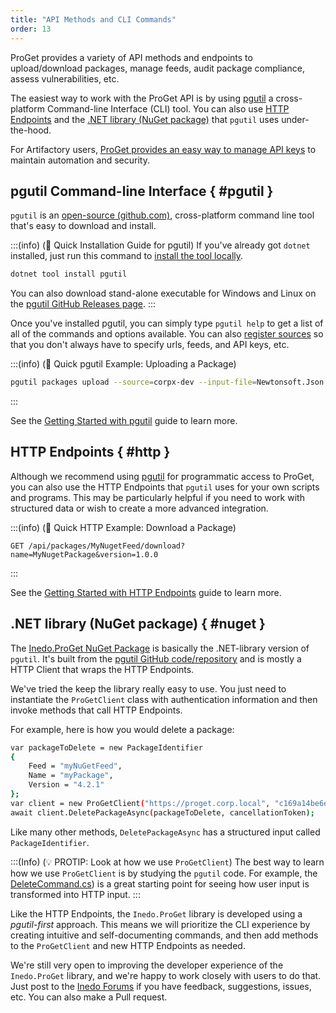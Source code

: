 ```yaml
---
title: "API Methods and CLI Commands"
order: 13
---
```


ProGet provides a variety of API methods and endpoints to upload/download packages, manage feeds, audit package compliance, assess vulnerabilities, etc.

The easiest way to work with the ProGet API is by using [pgutil](#pgutil) a cross-platform Command-line Interface (CLI) tool. You can also use [HTTP Endpoints](#http) and the [.NET library (NuGet package)](#dotnet) that `pgutil` uses under-the-hood.

For Artifactory users, [ProGet provides an easy way to manage API keys](https://blog.inedo.com/proget-migration/how-to-manage-api-keys-in-proget-for-artifactory-users/) to maintain automation and security.

## pgutil Command-line Interface { #pgutil }

`pgutil` is an [open-source (github.com)](https://github.com/inedo/pgutil), cross-platform command line tool that's easy to download and install.


:::(info) (🚀 Quick Installation Guide for pgutil)
If you've already got `dotnet` installed, just run this command to [install the tool locally](https://docs.microsoft.com/en-us/dotnet/core/tools/global-tools).

```bash
dotnet tool install pgutil
```
You can also download stand-alone executable for Windows and Linux on the [pgutil GitHub Releases page](https://github.com/Inedo/pgutil/releases).
:::

Once you've installed pgutil, you can simply type `pgutil help` to get a list of all of the commands and options available. You can also [register sources](/docs/proget/api/pgutil#sources) so that you don't always have to specify urls, feeds, and API keys, etc.

:::(info) (🚀 Quick pgutil Example: Uploading a Package)

```bash
pgutil packages upload --source=corpx-dev --input-file=Newtonsoft.Json.13.0.3.nupkg
```
:::

See the [Getting Started with pgutil](/docs/proget/api/pgutil) guide to learn more.

## HTTP Endpoints { #http }

Although we recommend using [pgutil](/docs/proget/api/pgutil) for programmatic access to ProGet, you can also use the HTTP Endpoints that `pgutil` uses for your own scripts and programs. This may be particularly helpful if you need to work with structured data or wish to create a more advanced integration.

:::(info) (🚀 Quick HTTP Example: Download a Package)

```plaintext
GET /api/packages/MyNugetFeed/download?name=MyNugetPackage&version=1.0.0
```

:::

 See the [Getting Started with HTTP Endpoints](/docs/proget/api/http-requests) guide to learn more.

## .NET library (NuGet package) { #nuget }

The [Inedo.ProGet NuGet Package](https://www.nuget.org/packages/Inedo.ProGet) is basically the .NET-library version of `pgutil`. It's built from the [pgutil GitHub code/repository](https://github.com/Inedo/pgutil/tree/thousand/Inedo.ProGet) and is mostly a HTTP Client that wraps the HTTP Endpoints.

We've tried the keep the library really easy to use. You just need to instantiate the `ProGetClient` class with authentication information and then invoke methods that call HTTP Endpoints. 

For example, here is how you would delete a package:

```bash
var packageToDelete = new PackageIdentifier                                                            
{                                                                                                      
    Feed = "myNuGetFeed",                                                                              
    Name = "myPackage",                                                                                
    Version = "4.2.1"                                                                                  
};                                                                                                     
var client = new ProGetClient("https://proget.corp.local", "c169a14be6e0c36f2f195fe9d3de9b77af5f8dd5");
await client.DeletePackageAsync(packageToDelete, cancellationToken);                                   
```

Like many other methods, `DeletePackageAsync` has a structured input called `PackageIdentifier`. 

:::(Info) (💡 PROTIP: Look at how we use `ProGetClient`)
The best way to learn how we use `ProGetClient` is by studying the `pgutil` code.  For example, the [DeleteCommand.cs](https://github.com/Inedo/pgutil/blob/thousand/pgutil/Packages/DeleteCommand.cs)) is a great starting point for seeing how user input is transformed into HTTP input.
:::

Like the HTTP Endpoints, the `Inedo.ProGet` library is developed using a *pgutil-first* approach. This means we will prioritize the CLI experience by creating intuitive and self-documenting commands, and then add methods to the `ProGetClient` and new HTTP Endpoints as needed.

We're still very open to improving the developer experience of the `Inedo.ProGet` library, and we're happy to work closely with users to do that. Just post to the [Inedo Forums](https://forums.inedo.com/) if you have feedback, suggestions, issues, etc. You can also make a Pull request.